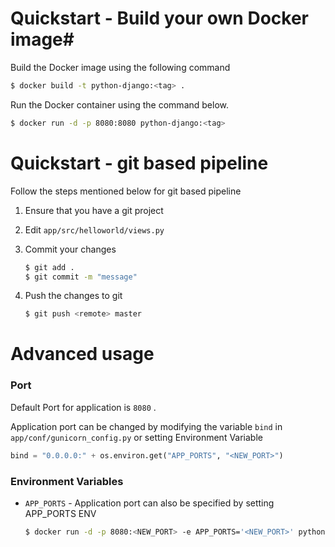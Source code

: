 # Quickstart - Build your own Docker image#

Build the Docker image using the following command

```bash
$ docker build -t python-django:<tag> .
```

Run the Docker container using the command below.

```bash
$ docker run -d -p 8080:8080 python-django:<tag>
```

# Quickstart - git based pipeline

Follow the steps mentioned below for git based pipeline

1. Ensure that you have a git project
2. Edit `app/src/helloworld/views.py`
3. Commit your changes

    ```bash
    $ git add .
    $ git commit -m "message"
    ```

4. Push the changes to git

    ```bash
    $ git push <remote> master
    ```

# Advanced usage

### **Port**

Default Port for application is `8080` .

Application port can be changed by modifying the variable `bind` in  `app/conf/gunicorn_config.py` or setting Environment Variable

```python
bind = "0.0.0.0:" + os.environ.get("APP_PORTS", "<NEW_PORT>")
```

### **Environment Variables**

* `APP_PORTS` - Application port can also be specified by setting APP_PORTS ENV

  ```bash
  $ docker run -d -p 8080:<NEW_PORT> -e APP_PORTS='<NEW_PORT>' python-flask:<tag>
  ```
